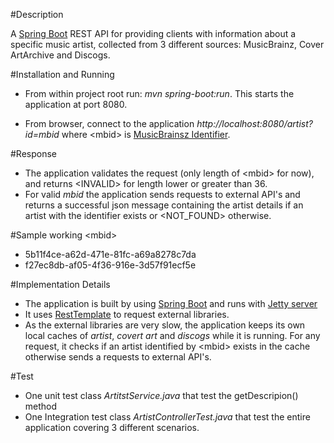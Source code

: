 #Description

A [Spring Boot](https://spring.io/projects/spring-boot) REST API for providing clients with information about a specific music
artist, collected from 3 different sources: MusicBrainz, Cover ArtArchive and Discogs.

#Installation and Running


* From within project root run: *mvn spring-boot:run*. This starts the application at port 8080.

* From browser, connect to the application *http://localhost:8080/artist?id=mbid*  where \<mbid> is [MusicBrainsz Identifier](https://musicbrainz.org/doc/MusicBrainz_Identifier).

#Response

* The application validates the request (only length of \<mbid> for now), and returns \<INVALID> for <mbid> length lower or greater than 36.
* For valid *mbid* the application sends requests to external API's and 
 returns a successful json message containing the artist details if an artist with the identifier exists or \<NOT_FOUND> otherwise.
 
#Sample working \<mbid>

* 5b11f4ce-a62d-471e-81fc-a69a8278c7da
* f27ec8db-af05-4f36-916e-3d57f91ecf5e


#Implementation Details

* The application is built by using [Spring Boot](https://spring.io/projects/spring-boot) and runs with [Jetty server](https://www.eclipse.org/jetty/)
* It uses [RestTemplate](https://docs.spring.io/spring-android/docs/current/reference/html/rest-template.html) to request external libraries.
* As the external libraries are very slow, the application keeps its own local caches of *artist*, *covert art* and *discogs* while it is running. 
For any request, it checks if an artist identified by \<mbid> exists in the cache otherwise sends a requests to external API's. 
                                                                                        

#Test
* One unit test class *ArtitstService.java* that test the getDescripion() method
* One Integration test class *ArtistControllerTest.java* that test the entire application covering 3 different scenarios.

